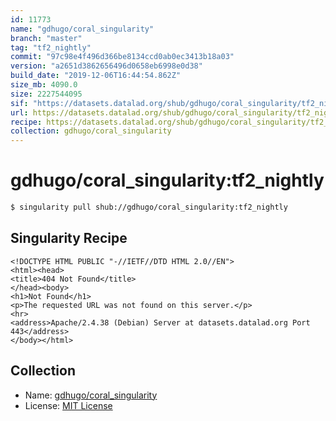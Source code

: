 ```yaml
---
id: 11773
name: "gdhugo/coral_singularity"
branch: "master"
tag: "tf2_nightly"
commit: "97c98e4f496d366be8134ccd0ab0ec3413b18a03"
version: "a2651d3862656496d0658eb6998e0d38"
build_date: "2019-12-06T16:44:54.862Z"
size_mb: 4090.0
size: 2227544095
sif: "https://datasets.datalad.org/shub/gdhugo/coral_singularity/tf2_nightly/2019-12-06-97c98e4f-a2651d38/a2651d3862656496d0658eb6998e0d38.sif"
url: https://datasets.datalad.org/shub/gdhugo/coral_singularity/tf2_nightly/2019-12-06-97c98e4f-a2651d38/
recipe: https://datasets.datalad.org/shub/gdhugo/coral_singularity/tf2_nightly/2019-12-06-97c98e4f-a2651d38/Singularity
collection: gdhugo/coral_singularity
---
```


# gdhugo/coral_singularity:tf2_nightly

```bash
$ singularity pull shub://gdhugo/coral_singularity:tf2_nightly
```

## Singularity Recipe

```singularity
<!DOCTYPE HTML PUBLIC "-//IETF//DTD HTML 2.0//EN">
<html><head>
<title>404 Not Found</title>
</head><body>
<h1>Not Found</h1>
<p>The requested URL was not found on this server.</p>
<hr>
<address>Apache/2.4.38 (Debian) Server at datasets.datalad.org Port 443</address>
</body></html>
```

## Collection

 - Name: [gdhugo/coral_singularity](https://github.com/gdhugo/coral_singularity)
 - License: [MIT License](https://api.github.com/licenses/mit)

